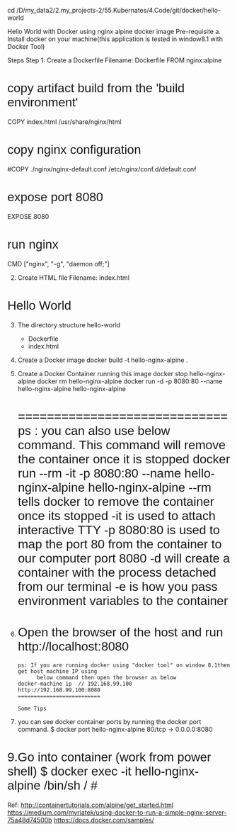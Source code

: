 cd /D/my_data2/2.my_projects-2/55.Kubernates/4.Code/git/docker/hello-world

Hello World with Docker using nginx alpine docker image
Pre-requisite
a. Install docker on your machine(this application is tested in window8.1 with Docker Tool)

Steps
Step 1: Create a Dockerfile
Filename: Dockerfile 
FROM nginx:alpine

# copy artifact build from the 'build environment'
COPY index.html /usr/share/nginx/html

# copy nginx configuration
#COPY ./nginx/nginx-default.conf /etc/nginx/conf.d/default.conf

# expose port 8080
EXPOSE 8080

# run nginx
CMD ["nginx", "-g", "daemon off;"] 

2. Create HTML file 
Filename: index.html

<!DOCTYPE html>
<html lang="en">
<head>
    <meta charset="UTF-8">
    <meta name="viewport" content="width=device-width, initial-scale=1.0">
    <meta http-equiv="X-UA-Compatible" content="ie=edge">
    <title>Hello World - Nginx Docker</title>
    <style>
        h1{
            font-weight:lighter;
            font-family: Arial, Helvetica, sans-serif;
        }
    </style>
</head>
<body>    
    <h1>
        Hello World
    </h1>
</body>
</html>

3.  The directory structure 
hello-world
    - Dockerfile
    - index.html

4. Create a Docker image
	docker build -t hello-nginx-alpine .

5. Create a Docker Container running this image
	docker stop hello-nginx-alpine
	docker rm hello-nginx-alpine
	docker run  -d -p 8080:80 --name hello-nginx-alpine  hello-nginx-alpine

	=============================
	ps : you can also use below command. This command will remove the container once it is
               stopped
	docker run --rm -it -p 8080:80 --name hello-nginx-alpine  hello-nginx-alpine
	--rm tells docker to remove the container once its stopped
	-it is used to attach interactive TTY
	-p 8080:80 is used to map the port 80 from the container to our computer port 8080
	-d will create a container with the process detached from our terminal
	-e is how you pass environment variables to the container  
	==========================
6. Open the browser of the host and run 
       http://localhost:8080
      ==========================
       ps: If you are running docker using "docker tool" on window 8.1then get host machine IP using
             below command then open the browser as below
       docker-machine ip  // 192.168.99.100
       http://192.168.99.100:8080 
       ==========================

	   Some Tips
8.  you can see docker container ports by running the docker port command.
	$ docker port hello-nginx-alpine
	80/tcp -> 0.0.0.0:8080

9.Go into container (work from power shell)	
       $ docker exec -it hello-nginx-alpine /bin/sh
      / #
======================================================================

Ref:
http://containertutorials.com/alpine/get_started.html
https://medium.com/myriatek/using-docker-to-run-a-simple-nginx-server-75a48d74500b
https://docs.docker.com/samples/

